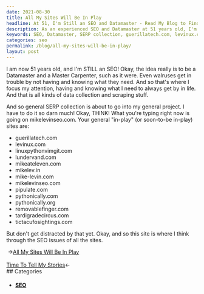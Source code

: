 ```yaml
---
date: 2021-08-30
title: All My Sites Will Be In Play
headline: At 51, I'm Still an SEO and Datamaster - Read My Blog to Find Out More!
description: As an experienced SEO and Datamaster at 51 years old, I'm focused on collecting and scraping data. I'm currently in the process of general SERP collection, and my sites guerillatech.com, levinux.com, linuxpythonvimgit.com, lundervand.com, mikeateleven.com, mikelev.in, and mike-lev are all in play.
keywords: SEO, Datamaster, SERP collection, guerillatech.com, levinux.com, linuxpythonvimgit.com, lundervand.com, mikeateleven.com, mikelev.in, mike-lev, 51 years old
categories: seo
permalink: /blog/all-my-sites-will-be-in-play/
layout: post
---
```



I am now 51 years old, and I'm STILL an SEO! Okay, the idea really is to be a
Datamaster and a Master Carpenter, such as it were. Even walruses get in
trouble by not having and knowing what they need. And so that's where I focus
my attention, having and knowing what I need to always get by in life. And that
is all kinds of data collection and scraping stuff.

And so general SERP collection is about to go into my general project. I have
to do it so darn much! Okay, THINK! What you're typing right now is going on
mikelevinseo.com. Your general "in-play" (or soon-to-be in-play) sites are:

- guerillatech.com
- levinux.com
- linuxpythonvimgit.com
- lundervand.com
- mikeateleven.com
- mikelev.in
- mike-levin.com
- mikelevinseo.com
- pipulate.com
- pythonically.com
- pythonically.org
- removablefinger.com
- tardigradecircus.com
- tictacufosightings.com

But don't get distracted by that yet. Okay, and so this site is where I think
through the SEO issues of all the sites.


<div class="post-nav"><div class="post-nav-prev"><span class="arrow">&nbsp;&rarr;</span><a href="/blog/all-my-sites-will-be-in-play/">All My Sites Will Be In Play</a></div> &nbsp; <div class="post-nav-next"><a href="/blog/time-to-tell-my-stories/">Time To Tell My Stories</a><span class="arrow">&larr;&nbsp;</span></div></div>
## Categories

<ul>
<li><h4><a href='/seo/'>SEO</a></h4></li></ul>